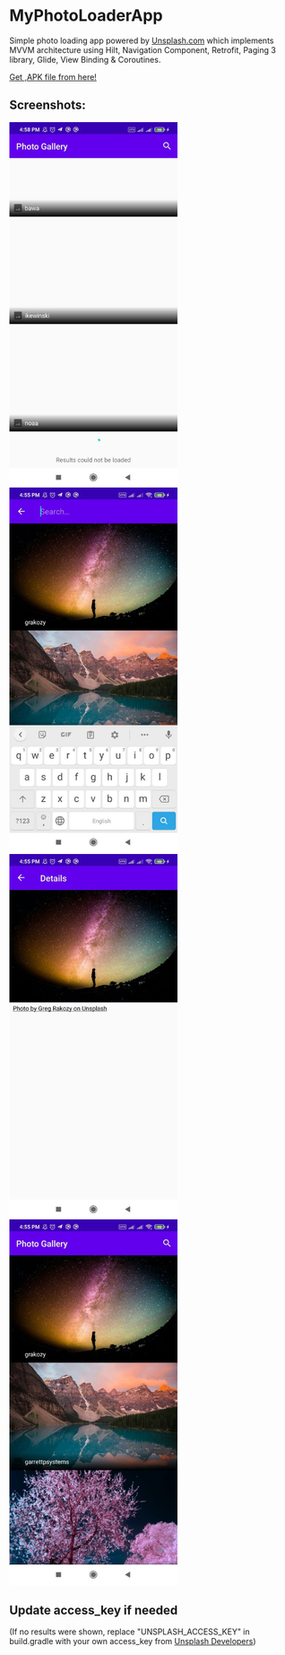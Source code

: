 # MyPhotoLoaderApp

Simple photo loading app powered by [Unsplash.com](https://unsplash.com) which implements MVVM architecture using Hilt, Navigation Component, Retrofit, Paging 3 library, Glide, View Binding & Coroutines.

[Get ,APK file from here!](https://github.com/behnawwm/MyPhotoLoaderApp/blob/master/Apk/MyPhotoLoader.apk)


## Screenshots:
<img src="https://github.com/behnawwm/MyPhotoLoaderApp/blob/master/screenshots/photo5803347900867130566.jpg" align="left" width="300" >
<img src="https://github.com/behnawwm/MyPhotoLoaderApp/blob/master/screenshots/photo5803347900867130568.jpg" width="300" >
<img src="https://github.com/behnawwm/MyPhotoLoaderApp/blob/master/screenshots/photo5803347900867130569.jpg" align="left" width="300" >
<img src="https://github.com/behnawwm/MyPhotoLoaderApp/blob/master/screenshots/photo5803347900867130570.jpg" width="300" >
 

## Update access_key if needed
(If no results were shown, replace "UNSPLASH_ACCESS_KEY" in build.gradle with your own access_key from [Unsplash Developers](https://unsplash.com/developers))
